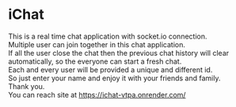 # iChat
This is a real time chat application with socket.io connection.
<br>
Multiple user can join together in this chat application.
<br>
If all the user close the chat then the previous chat history will clear automatically, so the everyone can start a fresh chat.
<br>
Each and every user will be provided a unique and different id.
<br>
So just enter your name and enjoy it with your friends and family.
<br>
Thank you.
<br>
You can reach site at https://ichat-vtpa.onrender.com/